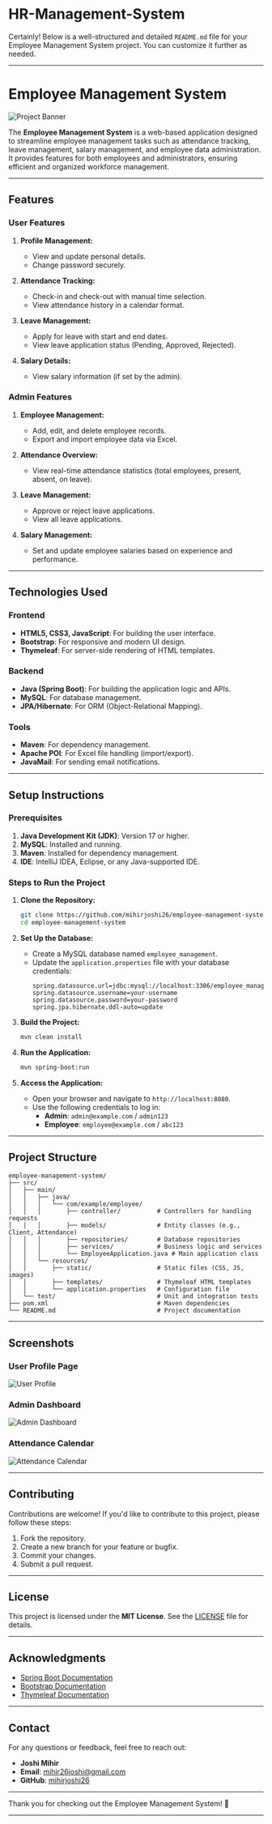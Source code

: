 # HR-Management-System

Certainly! Below is a well-structured and detailed `README.md` file for your Employee Management System project. You can customize it further as needed.

---

# Employee Management System

![Project Banner](![image](https://github.com/user-attachments/assets/12f22e1f-1e22-468a-aaf5-651085cee3b3)
)<!-- Add a banner image if available -->

The **Employee Management System** is a web-based application designed to streamline employee management tasks such as attendance tracking, leave management, salary management, and employee data administration. It provides features for both employees and administrators, ensuring efficient and organized workforce management.

---

## Features

### **User Features**
1. **Profile Management:**
   - View and update personal details.
   - Change password securely.

2. **Attendance Tracking:**
   - Check-in and check-out with manual time selection.
   - View attendance history in a calendar format.

3. **Leave Management:**
   - Apply for leave with start and end dates.
   - View leave application status (Pending, Approved, Rejected).

4. **Salary Details:**
   - View salary information (if set by the admin).

### **Admin Features**
1. **Employee Management:**
   - Add, edit, and delete employee records.
   - Export and import employee data via Excel.

2. **Attendance Overview:**
   - View real-time attendance statistics (total employees, present, absent, on leave).

3. **Leave Management:**
   - Approve or reject leave applications.
   - View all leave applications.

4. **Salary Management:**
   - Set and update employee salaries based on experience and performance.

---

## Technologies Used

### **Frontend**
- **HTML5, CSS3, JavaScript**: For building the user interface.
- **Bootstrap**: For responsive and modern UI design.
- **Thymeleaf**: For server-side rendering of HTML templates.

### **Backend**
- **Java (Spring Boot)**: For building the application logic and APIs.
- **MySQL**: For database management.
- **JPA/Hibernate**: For ORM (Object-Relational Mapping).

### **Tools**
- **Maven**: For dependency management.
- **Apache POI**: For Excel file handling (import/export).
- **JavaMail**: For sending email notifications.

---

## Setup Instructions

### **Prerequisites**
1. **Java Development Kit (JDK)**: Version 17 or higher.
2. **MySQL**: Installed and running.
3. **Maven**: Installed for dependency management.
4. **IDE**: IntelliJ IDEA, Eclipse, or any Java-supported IDE.

### **Steps to Run the Project**
1. **Clone the Repository:**
   ```bash
   git clone https://github.com/mihirjoshi26/employee-management-system.git
   cd employee-management-system
   ```

2. **Set Up the Database:**
   - Create a MySQL database named `employee_management`.
   - Update the `application.properties` file with your database credentials:
     ```properties
     spring.datasource.url=jdbc:mysql://localhost:3306/employee_management
     spring.datasource.username=your-username
     spring.datasource.password=your-password
     spring.jpa.hibernate.ddl-auto=update
     ```

3. **Build the Project:**
   ```bash
   mvn clean install
   ```

4. **Run the Application:**
   ```bash
   mvn spring-boot:run
   ```

5. **Access the Application:**
   - Open your browser and navigate to `http://localhost:8080`.
   - Use the following credentials to log in:
     - **Admin**: `admin@example.com` / `admin123`
     - **Employee**: `employee@example.com` / `abc123`

---

## Project Structure

```
employee-management-system/
├── src/
│   ├── main/
│   │   ├── java/
│   │   │   └── com/example/employee/
│   │   │       ├── controller/          # Controllers for handling requests
│   │   │       ├── models/              # Entity classes (e.g., Client, Attendance)
│   │   │       ├── repositories/        # Database repositories
│   │   │       ├── services/            # Business logic and services
│   │   │       └── EmployeeApplication.java # Main application class
│   │   └── resources/
│   │       ├── static/                  # Static files (CSS, JS, images)
│   │       ├── templates/               # Thymeleaf HTML templates
│   │       └── application.properties   # Configuration file
│   └── test/                            # Unit and integration tests
├── pom.xml                              # Maven dependencies
└── README.md                            # Project documentation
```

---

## Screenshots

### **User Profile Page**
![User Profile](![image](https://github.com/user-attachments/assets/f8a22bd2-a1eb-4dcf-9ad3-1c23dfae3e0c)
)

### **Admin Dashboard**
![Admin Dashboard](![image](https://github.com/user-attachments/assets/de26c06d-b1ac-4de8-9df9-0edeb62fbc0d)
)

### **Attendance Calendar**
![Attendance Calendar](![image](https://github.com/user-attachments/assets/563d977e-9db5-4c4c-a343-7e1b0aada7b9)
)

---

## Contributing

Contributions are welcome! If you'd like to contribute to this project, please follow these steps:
1. Fork the repository.
2. Create a new branch for your feature or bugfix.
3. Commit your changes.
4. Submit a pull request.

---

## License

This project is licensed under the **MIT License**. See the [LICENSE](LICENSE) file for details.

---

## Acknowledgments

- [Spring Boot Documentation](https://spring.io/projects/spring-boot)
- [Bootstrap Documentation](https://getbootstrap.com/docs/)
- [Thymeleaf Documentation](https://www.thymeleaf.org/doc/)

---

## Contact

For any questions or feedback, feel free to reach out:

- **Joshi Mihir**  
- **Email**: mihir26joshi@gmail.com  
- **GitHub**: [mihirjoshi26](https://github.com/mihirjoshi26)

---

Thank you for checking out the Employee Management System! 🚀

---
